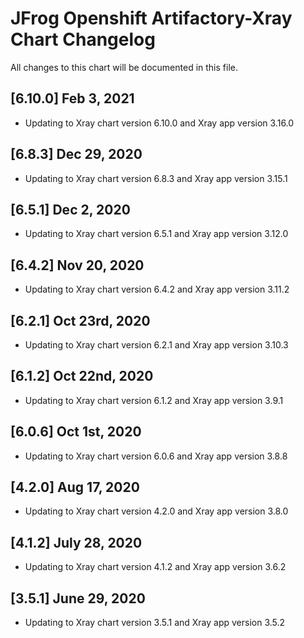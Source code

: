 # JFrog  Openshift Artifactory-Xray Chart Changelog
All changes to this chart will be documented in this file.


## [6.10.0] Feb 3, 2021
* Updating to Xray chart version 6.10.0 and Xray app version 3.16.0

## [6.8.3] Dec 29, 2020
* Updating to Xray chart version 6.8.3 and Xray app version 3.15.1

## [6.5.1] Dec 2, 2020
* Updating to Xray chart version 6.5.1 and Xray app version 3.12.0

## [6.4.2] Nov 20, 2020
* Updating to Xray chart version 6.4.2 and Xray app version 3.11.2

## [6.2.1] Oct 23rd, 2020
* Updating to Xray chart version 6.2.1 and Xray app version 3.10.3

## [6.1.2] Oct 22nd, 2020
* Updating to Xray chart version 6.1.2 and Xray app version 3.9.1

## [6.0.6] Oct 1st, 2020
* Updating to Xray chart version 6.0.6 and Xray app version 3.8.8

## [4.2.0] Aug 17, 2020
* Updating to Xray chart version 4.2.0 and Xray app version 3.8.0

## [4.1.2] July 28, 2020
* Updating to Xray chart version 4.1.2 and Xray app version 3.6.2

## [3.5.1] June 29, 2020
* Updating to Xray chart version 3.5.1 and Xray app version 3.5.2